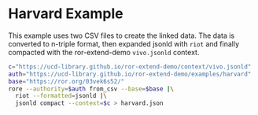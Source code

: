 # Harvard Example

This example uses two CSV files to create the linked data. The data is converted
to n-triple format, then expanded jsonld with `riot` and finally compacted with
the ror-extend-demo `vivo.jsonld` context.

``` bash
c="https://ucd-library.github.io/ror-extend-demo/context/vivo.jsonld"
auth="https://ucd-library.github.io/ror-extend-demo/examples/harvard"
base="https://ror.org/03vek6s52/"
rore --authority=$auth from_csv --base=$base |\
  riot --formatted=jsonld |\
  jsonld compact --context=$c > harvard.json

```
